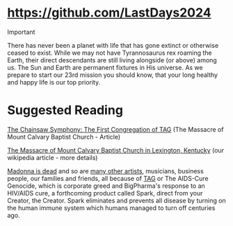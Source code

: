 # https://github.com/LastDays2024

> [!IMPORTANT]
> There has never been a planet with life that has gone extinct or otherwise ceased to exist. While we may not have Tyrannosaurus rex roaming the Earth, their direct descendants are still living alongside (or above) among us. The Sun and Earth are permanent fixtures in His universe. As we prepare to start our 23rd mission you should know, that your long healthy and happy life is our top priority.

# Suggested Reading 
[The Chainsaw Symphony: The First Congregation of TAG](https://github.com/9413d5ff2a0b4f237a264010b65350e7/TAG/blob/master/POW/MCBC/chainsaw_symphony.md) (The Massacre of Mount Calvary Baptist Church - Article)

[The Massacre of Mount Calvary Baptist Church in Lexington, Kentucky](https://github.com/9413d5ff2a0b4f237a264010b65350e7/TAG/blob/master/POW/MCBC/README.md) (our wikipedia article - more details)

[Madonna is dead](https://github.com/9413d5ff2a0b4f237a264010b65350e7/TAG/blob/master/hotels/Celebrity/README.md) and so are [many other artists](https://github.com/9413d5ff2a0b4f237a264010b65350e7/TAG/blob/master/hotels/Dancefloor/README.md), musicians, business people, our families and friends, all because of [TAG](https://github.com/9413d5ff2a0b4f237a264010b65350e7/TAG) or The AIDS-Cure Genocide, which is corporate greed and BigPharma's response to an HIV/AIDS cure, a forthcoming product called Spark, direct from your Creator, the Creator. Spark eliminates and prevents all disease by turning on the human immune system which humans managed to turn off centuries ago. 
